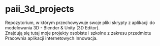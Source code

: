 # paii_3d_projects
Repozytorium, w którym przechowywuje swoje pliki skrypty z aplikacji do modelowania 3D - Blender & Unity (3D Editor).<br>
Znajdują się tutaj moje projekty osobiste i szkolne z zakresu przedmiotu Pracownia aplikacji internetowych Innowacja.<br>
